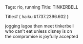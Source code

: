 Tags: rio, running
Title: TINKERBELL  
  
Title:# ( haiku #1737.2396.602 )  
  
jogging lagoa then meet tinkerbell  
who can't eat unless disney is on  
the compromise is joyfully accepted  
